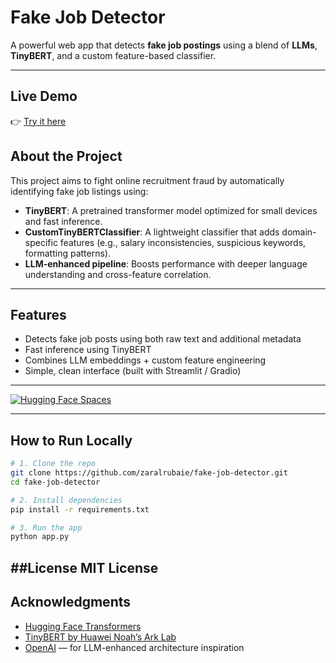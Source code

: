 #  Fake Job Detector

A powerful web app that detects **fake job postings** using a blend of **LLMs**, **TinyBERT**, and a custom feature-based classifier.

---

##  Live Demo
👉 [Try it here]((https://huggingface.co/spaces/zahraa12355/Fakenews_detector))


##  About the Project
This project aims to fight online recruitment fraud by automatically identifying fake job listings using:

-  **TinyBERT**: A pretrained transformer model optimized for small devices and fast inference.
- **CustomTinyBERTClassifier**: A lightweight classifier that adds domain-specific features (e.g., salary inconsistencies, suspicious keywords, formatting patterns).
-  **LLM-enhanced pipeline**: Boosts performance with deeper language understanding and cross-feature correlation.

---

## Features

- Detects fake job posts using both raw text and additional metadata
- Fast inference using TinyBERT
- Combines LLM embeddings + custom feature engineering
- Simple, clean interface (built with Streamlit / Gradio)

---
[![Hugging Face Spaces](https://img.shields.io/badge/Live-Demo-blue?logo=huggingface)](https://huggingface.co/spaces/zahraa12355/Fakenews_detector)

---
## How to Run Locally

```bash
# 1. Clone the repo
git clone https://github.com/zaralrubaie/fake-job-detector.git
cd fake-job-detector

# 2. Install dependencies
pip install -r requirements.txt

# 3. Run the app
python app.py
```
##License
MIT License
---

##  Acknowledgments

-  [Hugging Face Transformers](https://huggingface.co/transformers)
- [TinyBERT by Huawei Noah’s Ark Lab](https://huggingface.co/huawei-noah/TinyBERT_General_4L_312D)
- [OpenAI](https://openai.com/) — for LLM-enhanced architecture inspiration

